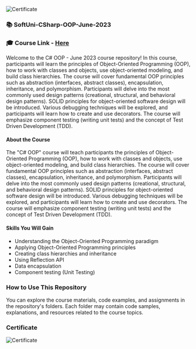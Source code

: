 <img src="https://i.imgur.com/DtlsE1I.png" alt="Certificate"/> 

### 📚 SoftUni-CSharp-OOP-June-2023

### 🎓 Course Link - [Here](https://softuni.bg/trainings/4099/csharp-oop-june-2023)
 
Welcome to the C# OOP - June 2023 course repository! In this course, participants will learn the principles of Object-Oriented Programming (OOP), how to work with classes and objects, use object-oriented modeling, and build class hierarchies. The course will cover fundamental OOP principles such as abstraction (interfaces, abstract classes), encapsulation, inheritance, and polymorphism. Participants will delve into the most commonly used design patterns (creational, structural, and behavioral design patterns). SOLID principles for object-oriented software design will be introduced. Various debugging techniques will be explored, and participants will learn how to create and use decorators. The course will emphasize component testing (writing unit tests) and the concept of Test Driven Development (TDD).

#### About the Course

The "C# OOP" course will teach participants the principles of Object-Oriented Programming (OOP), how to work with classes and objects, use object-oriented modeling, and build class hierarchies. The course will cover fundamental OOP principles such as abstraction (interfaces, abstract classes), encapsulation, inheritance, and polymorphism. Participants will delve into the most commonly used design patterns (creational, structural, and behavioral design patterns). SOLID principles for object-oriented software design will be introduced. Various debugging techniques will be explored, and participants will learn how to create and use decorators. The course will emphasize component testing (writing unit tests) and the concept of Test Driven Development (TDD).

#### Skills You Will Gain

- Understanding the Object-Oriented Programming paradigm
- Applying Object-Oriented Programming principles
- Creating class hierarchies and inheritance
- Using Reflection API
- Data encapsulation
- Component testing (Unit Testing)

### How to Use This Repository

You can explore the course materials, code examples, and assignments in the repository's folders. Each folder may contain code samples, explanations, and resources related to the course topics.

### Certificate

![Certificate](https://i.imgur.com/DtlsE1I.png)
